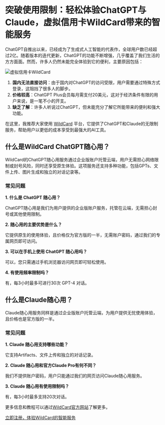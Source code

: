 # 突破使用限制：轻松体验ChatGPT与Claude，虚拟信用卡WildCard带来的智能服务

ChatGPT自推出以来，已经成为了生成式人工智能的代表作，全球用户数已经超过2亿。随着版本的迭代更新，ChatGPT的功能不断增强，几乎覆盖了我们生活的方方面面。然而，许多人仍然未能完全体验到它的便利，主要原因包括：

![虚拟信用卡WildCard](https://github.com/user-attachments/assets/d7f3ae79-e662-44d2-afd2-afde338940fc)

1. **国内无法直接访问**：由于国内对ChatGPT的访问受限，用户需要通过特殊方式登录，这阻挡了很多人的脚步。
2. **价格较高**：ChatGPT Plus会员每月需支付20美元，这对于经济条件有限的用户来说，是一笔不小的开支。
3. **缺乏了解**：许多人听说过ChatGPT，但未能充分了解它所能带来的便利和强大功能。

在这里，我推荐大家使用 [WildCard](https://bit.ly/WildCardo) 平台，它提供了ChatGPT和Claude的无限制服务，帮助用户以更低的成本享受到最强大的AI工具。

## 什么是WildCard ChatGPT随心用？

WildCard的ChatGPT随心用服务通过企业版账户托管云端，用户无需担心网络限制或封号风险，同时还享受原生体验。这项服务还支持多种功能，包括GPTs、文件上传、图片生成和独立的对话记录等。

### 常见问题

**1. 什么是 ChatGPT 随心用？**

ChatGPT随心用是我们为用户提供的企业版账户服务，托管在云端，无需担心封号或其他使用限制。

**2. 随心用的主要优势是什么？**

它提供原生的使用体验，且价格仅为官方版的一半，无需账户密码，通过我们的专属网页即可访问。

**3. 可以在手机上使用 ChatGPT 随心用吗？**

可以，您只需通过手机浏览器访问网页即可轻松使用。

**4. 有使用频率限制吗？**

有，每3小时最多可进行30次 GPT-4 对话。

## 什么是Claude随心用？

Claude随心用服务同样是通过企业版账户托管云端，为用户提供无忧使用体验，且价格也是官方版的一半。

### 常见问题

**1. Claude 随心用支持哪些功能？**

它支持Artifacts、文件上传和独立的对话记录。

**2. Claude 随心用和官方Claude Pro有何不同？**

我们不提供账户密码，用户只能通过我们的网页访问Claude随心用服务。

**3. Claude 随心用有使用限制吗？**

有，每3小时最多支持20次对话。

更多信息和教程可以通过[WildCard官方网站](https://bit.ly/WildCardo)了解更多。

[立即注册，体验WildCard的智能服务](https://bit.ly/WildCardo)

